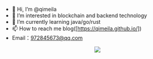 - 👋 Hi, I’m @qimeila
- 👀 I’m interested in blockchain and backend technology
- 🌱 I’m currently learning java/go/rust
- 📫 How to reach me blog([https://qimeila.github.io/])
- Email：972845673@qq.com
<div align="center">
  <img  src="https://github-readme-stats.vercel.app/api?username=qimeila&theme=blue" />
</div>
